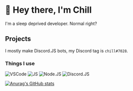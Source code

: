 # 👋 Hey there, I'm Chill
I'm a sleep deprived developer. Normal right?

## Projects
I mostly make Discord.JS bots, my Discord tag is `chill#7028`.

### Things I use
![VSCode](https://code.visualstudio.com/) ![JS](https://developer.mozilla.org/en-US/docs/Web/JavaScript) ![Node.JS](https://nodejs.org/en/) ![Discord.JS](https://discord.js.org/#/)

[![Anurag's GitHub stats](https://github-readme-stats.vercel.app/api?username=WheresChill)](https://github.com/anuraghazra/github-readme-stats)
